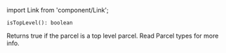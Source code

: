 import Link from 'component/Link';

```flow
isTopLevel(): boolean
```

Returns true if the parcel is a top level parcel. Read <Link to="/parcel-types">Parcel types</Link> for more info.
